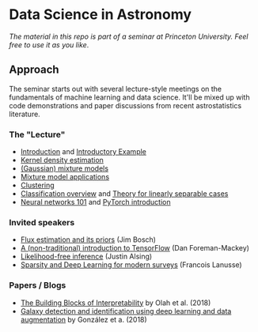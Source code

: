 # Data Science in Astronomy

*The material in this repo is part of a seminar at Princeton University. Feel free to use it as you like*.

## Approach

The seminar starts out with several lecture-style meetings on the fundamentals of machine learning and data science. It'll be mixed up with code demonstrations and paper discussions from recent astrostatistics literature.

### The "Lecture"

* [Introduction](Introduction.ipynb) and [Introductory Example](clustering/multiband-segmentation.ipynb)
* [Kernel density estimation](density-estimation/1-Kernel-density-estimation.ipynb)
* [(Gaussian) mixture models](density-estimation/2-Gaussian-Mixture-Models.ipynb)
* [Mixture model applications](density-estimation/3-Mixture-model-applications.md)
* [Clustering](clustering/algorithms-cluster-number.ipynb)
* [Classification overview](classification/1-Classification.ipynb) and [Theory for linearly separable cases](classification/2-Linear-Theory.ipynb)
* [Neural networks 101](networks/1-nn-photo-z.ipynb) and [PyTorch introduction](networks/2-pytorch-intro.ipynb)

### Invited speakers

* [Flux estimation and its priors](bayesian-fluxes/bayesian-fluxes.ipynb) (Jim Bosch)
* [A (non-traditional) introduction to TensorFlow](https://github.com/dfm/tf-tutorial) (Dan Foreman-Mackey)
* [Likelihood-free inference](https://www.dropbox.com/s/zut9zezsvwpmv2i/alsing_princeton_2017.pdf?dl=0) (Justin Alsing)
* [Sparsity and Deep Learning for modern surveys](https://eiffl.github.io/Valencia2018) (Francois Lanusse)

### Papers / Blogs

* [The Building Blocks of Interpretability](https://distill.pub/2018/building-blocks/) by Olah et al. (2018)
* [Galaxy detection and identification using deep learning and data augmentation](https://arxiv.org/abs/1809.01691) by González et a. (2018)  